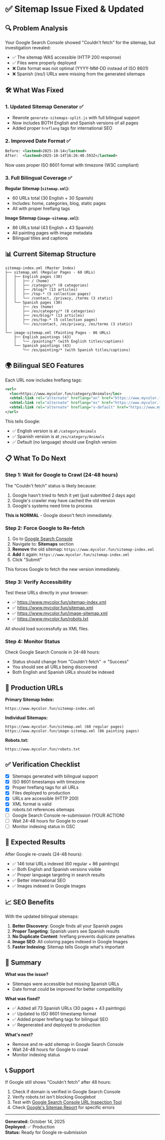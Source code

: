 # ✅ Sitemap Issue Fixed & Updated

## 🔍 Problem Analysis

Your Google Search Console showed "Couldn't fetch" for the sitemap, but investigation revealed:
- ✅ The sitemap WAS accessible (HTTP 200 response)
- ✅ Files were properly deployed
- ❌ Date format was not optimal (YYYY-MM-DD instead of ISO 8601)
- ❌ Spanish (/es/) URLs were missing from the generated sitemaps

## 🛠️ What Was Fixed

### 1. **Updated Sitemap Generator** ✅
- Rewrote `generate-sitemaps-split.js` with full bilingual support
- Now includes BOTH English and Spanish versions of all pages
- Added proper `hreflang` tags for international SEO

### 2. **Improved Date Format** ✅
```xml
Before: <lastmod>2025-10-14</lastmod>
After:  <lastmod>2025-10-14T16:26:40.593Z</lastmod>
```
Now uses proper ISO 8601 format with timezone (W3C compliant)

### 3. **Full Bilingual Coverage** ✅
**Regular Sitemap (`sitemap.xml`):**
- 60 URLs total (30 English + 30 Spanish)
- Includes: home, categories, blog, static pages
- All with proper hreflang tags

**Image Sitemap (`image-sitemap.xml`):**
- 86 URLs total (43 English + 43 Spanish)
- All painting pages with image metadata
- Bilingual titles and captions

## 📊 Current Sitemap Structure

```
sitemap-index.xml (Master Index)
├── sitemap.xml (Regular Pages - 60 URLs)
│   ├── English pages (30)
│   │   ├── / (home)
│   │   ├── /category/* (8 categories)
│   │   ├── /blog/* (13 articles)
│   │   ├── /top-* (5 collection pages)
│   │   └── /contact, /privacy, /terms (3 static)
│   └── Spanish pages (30)
│       ├── /es (home)
│       ├── /es/category/* (8 categories)
│       ├── /es/blog/* (13 articles)
│       ├── /es/top-* (5 collection pages)
│       └── /es/contact, /es/privacy, /es/terms (3 static)
│
└── image-sitemap.xml (Painting Pages - 86 URLs)
    ├── English paintings (43)
    │   └── /painting/* (with English titles/captions)
    └── Spanish paintings (43)
        └── /es/painting/* (with Spanish titles/captions)
```

## 🌍 Bilingual SEO Features

Each URL now includes hreflang tags:
```xml
<url>
  <loc>https://www.mycolor.fun/category/Animals</loc>
  <xhtml:link rel="alternate" hreflang="en" href="https://www.mycolor.fun/category/Animals"/>
  <xhtml:link rel="alternate" hreflang="es" href="https://www.mycolor.fun/es/category/Animals"/>
  <xhtml:link rel="alternate" hreflang="x-default" href="https://www.mycolor.fun/category/Animals"/>
</url>
```

This tells Google:
- ✅ English version is at `/category/Animals`
- ✅ Spanish version is at `/es/category/Animals`
- ✅ Default (no language) should use English version

## 📋 What To Do Next

### Step 1: Wait for Google to Crawl (24-48 hours)
The "Couldn't fetch" status is likely because:
1. Google hasn't tried to fetch it yet (just submitted 2 days ago)
2. Google's crawler may have cached the old version
3. Google's systems need time to process

**This is NORMAL** - Google doesn't fetch immediately.

### Step 2: Force Google to Re-fetch
1. Go to [Google Search Console](https://search.google.com/search-console)
2. Navigate to: **Sitemaps** section
3. **Remove** the old sitemap: `https://www.mycolor.fun/sitemap-index.xml`
4. **Add** it again: `https://www.mycolor.fun/sitemap-index.xml`
5. Click "Submit"

This forces Google to fetch the new version immediately.

### Step 3: Verify Accessibility
Test these URLs directly in your browser:
- ✅ https://www.mycolor.fun/sitemap-index.xml
- ✅ https://www.mycolor.fun/sitemap.xml
- ✅ https://www.mycolor.fun/image-sitemap.xml
- ✅ https://www.mycolor.fun/robots.txt

All should load successfully as XML files.

### Step 4: Monitor Status
Check Google Search Console in 24-48 hours:
- Status should change from "Couldn't fetch" → "Success"
- You should see all URLs being discovered
- Both English and Spanish URLs should be indexed

## 🔗 Production URLs

**Primary Sitemap Index:**
```
https://www.mycolor.fun/sitemap-index.xml
```

**Individual Sitemaps:**
```
https://www.mycolor.fun/sitemap.xml (60 regular pages)
https://www.mycolor.fun/image-sitemap.xml (86 painting pages)
```

**Robots.txt:**
```
https://www.mycolor.fun/robots.txt
```

## ✅ Verification Checklist

- [x] Sitemaps generated with bilingual support
- [x] ISO 8601 timestamps with timezone
- [x] Proper hreflang tags for all URLs
- [x] Files deployed to production
- [x] URLs are accessible (HTTP 200)
- [x] XML format is valid
- [x] robots.txt references sitemaps
- [ ] Google Search Console re-submission (YOUR ACTION)
- [ ] Wait 24-48 hours for Google to crawl
- [ ] Monitor indexing status in GSC

## 🚀 Expected Results

After Google re-crawls (24-48 hours):
- ✅ 146 total URLs indexed (60 regular + 86 paintings)
- ✅ Both English and Spanish versions visible
- ✅ Proper language targeting in search results
- ✅ Better international SEO
- ✅ Images indexed in Google Images

## 📈 SEO Benefits

With the updated bilingual sitemaps:
1. **Better Discovery**: Google finds all your Spanish pages
2. **Proper Targeting**: Spanish users see Spanish results
3. **No Duplicate Content**: hreflang prevents duplicate penalties
4. **Image SEO**: All coloring pages indexed in Google Images
5. **Faster Indexing**: Sitemap tells Google what's important

## 🎯 Summary

**What was the issue?**
- Sitemaps were accessible but missing Spanish URLs
- Date format could be improved for better compatibility

**What was fixed?**
- ✅ Added all 73 Spanish URLs (30 pages + 43 paintings)
- ✅ Updated to ISO 8601 timestamp format
- ✅ Added proper hreflang tags for bilingual SEO
- ✅ Regenerated and deployed to production

**What's next?**
- Remove and re-add sitemap in Google Search Console
- Wait 24-48 hours for Google to crawl
- Monitor indexing status

## 📞 Support

If Google still shows "Couldn't fetch" after 48 hours:
1. Check if domain is verified in Google Search Console
2. Verify robots.txt isn't blocking Googlebot
3. Test with [Google Search Console URL Inspection Tool](https://search.google.com/search-console/inspect)
4. Check [Google's Sitemap Report](https://search.google.com/search-console/sitemaps) for specific errors

---

**Generated:** October 14, 2025  
**Deployed:** ✅ Production  
**Status:** Ready for Google re-submission

